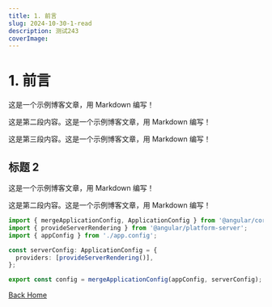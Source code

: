 ```yaml
---
title: 1. 前言
slug: 2024-10-30-1-read
description: 测试243
coverImage: 
---
```


# 1. 前言

这是一个示例博客文章，用 Markdown 编写！

这是第二段内容。这是一个示例博客文章，用 Markdown 编写！

这是第三段内容。这是一个示例博客文章，用 Markdown 编写！

## 标题 2

这是一个示例博客文章，用 Markdown 编写！

这是第二段内容。这是一个示例博客文章，用 Markdown 编写！

```typescript
import { mergeApplicationConfig, ApplicationConfig } from '@angular/core';
import { provideServerRendering } from '@angular/platform-server';
import { appConfig } from './app.config';

const serverConfig: ApplicationConfig = {
  providers: [provideServerRendering()],
};

export const config = mergeApplicationConfig(appConfig, serverConfig);

```


[Back Home](./)
